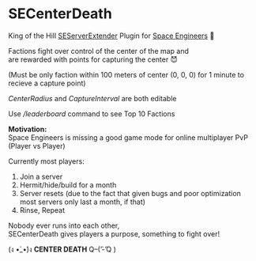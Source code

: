 # SECenterDeath
King of the Hill [SEServerExtender](https://github.com/SEServerExtender/SEServerExtender) Plugin for [Space Engineers](http://www.spaceengineersgame.com/) 🚀

Factions fight over control of the center of the map and   
are rewarded with points for capturing the center :smiling_imp:  

(Must be only faction within 100 meters of center (0, 0, 0) for 1 minute to recieve a capture point)  

*CenterRadius* and *CaptureInterval* are both editable  

Use */leaderboard* command to see Top 10 Factions

**Motivation:**  
Space Engineers is missing a good game mode for online multiplayer PvP (Player vs Player)

Currently most players:  
1. Join a server  
2. Hermit/hide/build for a month  
3. Server resets (due to the fact that given bugs and poor optimization most servers only last a month, if that)  
4. Rinse, Repeat  

Nobody ever runs into each other,  
SECenterDeath gives players a purpose, something to fight over!  


(ง •̀_•́)ง **CENTER DEATH**  Q–(’̀-’̀Q )

